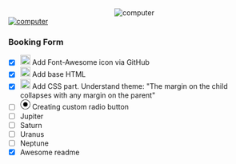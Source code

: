 
<br>
<br>
<div align="center">
  <img  alt="computer" src="https://media.giphy.com/media/Ze3KkbwQ74xuDpfeYG/giphy.gif" width="100"><br>
</div>
<a href="#"> <img  alt="computer" src="https://media.giphy.com/media/Ze3KkbwQ74xuDpfeYG/giphy.gif" width="100"> </a>

[//]: # (![Pictire]&#40;https://media.giphy.com/media/Ze3KkbwQ74xuDpfeYG/giphy.gif&#41;)

### Booking Form

- [x] <img style="pointer-events: none;"  src="https://raw.githubusercontent.com/FortAwesome/Font-Awesome/6.x/svgs/brands/font-awesome.svg"  width="20" height="20"> Add Font-Awesome icon via GitHub 
- [x] <img style=""  src="https://raw.githubusercontent.com/FortAwesome/Font-Awesome/6.x/svgs/brands/html5.svg"  width="20" height="20"> Add base HTML
- [x] <img style=""  src="https://raw.githubusercontent.com/FortAwesome/Font-Awesome/6.x/svgs/brands/css3-alt.svg"  width="20" height="20"> Add CSS part. Understand theme: "The margin on the child collapses with any margin on the parent"
- [ ] <img src="images/radio-btn.svg" width="20" height="20"> Creating custom radio button
- [ ] Jupiter
- [ ] Saturn
- [ ] Uranus
- [ ] Neptune
- [x] Awesome readme